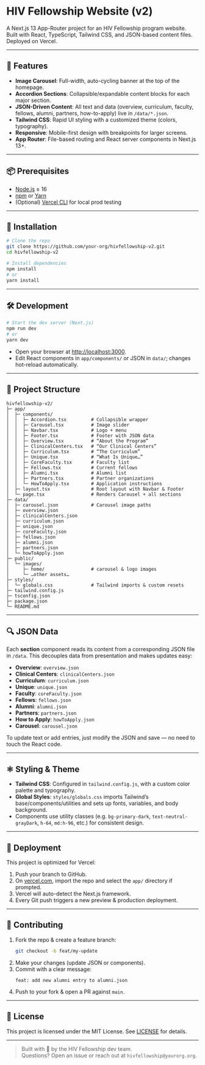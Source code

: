 # HIV Fellowship Website (v2)

A Next.js 13 App-Router project for an HIV Fellowship program website.  
Built with React, TypeScript, Tailwind CSS, and JSON-based content files. Deployed on Vercel.

---

## 🚀 Features

- **Image Carousel**: Full-width, auto-cycling banner at the top of the homepage.  
- **Accordion Sections**: Collapsible/expandable content blocks for each major section.  
- **JSON-Driven Content**: All text and data (overview, curriculum, faculty, fellows, alumni, partners, how-to-apply) live in `/data/*.json`.  
- **Tailwind CSS**: Rapid UI styling with a customized theme (colors, typography).  
- **Responsive**: Mobile-first design with breakpoints for larger screens.  
- **App Router**: File-based routing and React server components in Next.js 13+.

---

## 📦 Prerequisites

- [Node.js](https://nodejs.org/) ≥ 16  
- [npm](https://www.npmjs.com/) or [Yarn](https://yarnpkg.com/)  
- (Optional) [Vercel CLI](https://vercel.com/cli) for local prod testing

---

## 🔧 Installation

```bash
# Clone the repo
git clone https://github.com/your-org/hivfellowship-v2.git
cd hivfellowship-v2

# Install dependencies
npm install
# or
yarn install
```

---

## 🛠️ Development

```bash
# Start the dev server (Next.js)
npm run dev
# or
yarn dev
```

- Open your browser at [http://localhost:3000](http://localhost:3000).  
- Edit React components in `app/components/` or JSON in `data/`; changes hot-reload automatically.

---

## 📁 Project Structure

```
hivfellowship-v2/
├─ app/
│  ├─ components/
│  │  ├─ Accordion.tsx         # Collapsible wrapper
│  │  ├─ Carousel.tsx          # Image slider
│  │  ├─ Navbar.tsx            # Logo + menu
│  │  ├─ Footer.tsx            # Footer with JSON data
│  │  ├─ Overview.tsx          # “About the Program”
│  │  ├─ ClinicalCenters.tsx   # “Our Clinical Centers”
│  │  ├─ Curriculum.tsx        # “The Curriculum”
│  │  ├─ Unique.tsx            # “What Is Unique…”
│  │  ├─ CoreFaculty.tsx       # Faculty list
│  │  ├─ Fellows.tsx           # Current fellows
│  │  ├─ Alumni.tsx            # Alumni list
│  │  ├─ Partners.tsx          # Partner organizations
│  │  └─ HowToApply.tsx        # Application instructions
│  ├─ layout.tsx               # Root layout with Navbar & Footer
│  └─ page.tsx                 # Renders Carousel + all sections
├─ data/
│  ├─ carousel.json            # Carousel image paths
│  ├─ overview.json
│  ├─ clinicalCenters.json
│  ├─ curriculum.json
│  ├─ unique.json
│  ├─ coreFaculty.json
│  ├─ fellows.json
│  ├─ alumni.json
│  ├─ partners.json
│  └─ howToApply.json
├─ public/
│  └─ images/
│     ├─ home/                 # carousel & logo images
│     └─ …other assets…
├─ styles/
│  └─ globals.css              # Tailwind imports & custom resets
├─ tailwind.config.js
├─ tsconfig.json
├─ package.json
└─ README.md
```

---

## 🔍 JSON Data

Each **section** component reads its content from a corresponding JSON file in `/data`. This decouples data from presentation and makes updates easy:

- **Overview**: `overview.json`  
- **Clinical Centers**: `clinicalCenters.json`  
- **Curriculum**: `curriculum.json`  
- **Unique**: `unique.json`  
- **Faculty**: `coreFaculty.json`  
- **Fellows**: `fellows.json`  
- **Alumni**: `alumni.json`  
- **Partners**: `partners.json`  
- **How to Apply**: `howToApply.json`  
- **Carousel**: `carousel.json`

To update text or add entries, just modify the JSON and save — no need to touch the React code.

---

## ⚛️ Styling & Theme

- **Tailwind CSS**: Configured in `tailwind.config.js`, with a custom color palette and typography.  
- **Global Styles**: `styles/globals.css` imports Tailwind’s base/components/utilities and sets up fonts, variables, and body background.  
- Components use utility classes (e.g. `bg-primary-dark`, `text-neutral-grayDark`, `h-64`, `md:h-96`, etc.) for consistent design.

---

## 🚀 Deployment

This project is optimized for Vercel:

1. Push your branch to GitHub.  
2. On [vercel.com](https://vercel.com), import the repo and select the `app/` directory if prompted.  
3. Vercel will auto-detect the Next.js framework.  
4. Every Git push triggers a new preview & production deployment.

---

## 🤝 Contributing

1. Fork the repo & create a feature branch:  
   ```bash
   git checkout -b feat/my-update
   ```
2. Make your changes (update JSON or components).  
3. Commit with a clear message:  
   ```
   feat: add new alumni entry to alumni.json
   ```
4. Push to your fork & open a PR against `main`.  

---

## 📄 License

This project is licensed under the MIT License. See [LICENSE](LICENSE) for details.

---

> Built with 💙 by the HIV Fellowship dev team.  
> Questions? Open an issue or reach out at `hivfellowship@yourorg.org`.
